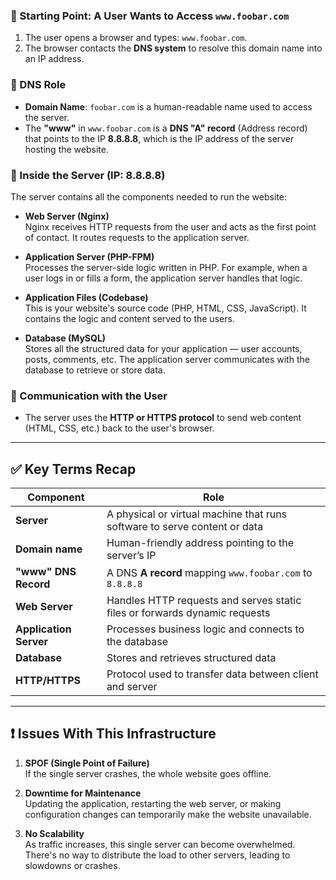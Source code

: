 ### 🔵 Starting Point: A User Wants to Access `www.foobar.com`

1. The user opens a browser and types: `www.foobar.com`.
2. The browser contacts the **DNS system** to resolve this domain name into an IP address.

### 🔵 DNS Role

- **Domain Name**: `foobar.com` is a human-readable name used to access the server.
- The **"www"** in `www.foobar.com` is a **DNS "A" record** (Address record) that points to the IP **8.8.8.8**, which is the IP address of the server hosting the website.

### 🔵 Inside the Server (IP: 8.8.8.8)

The server contains all the components needed to run the website:

- **Web Server (Nginx)**  
  Nginx receives HTTP requests from the user and acts as the first point of contact. It routes requests to the application server.

- **Application Server (PHP-FPM)**  
  Processes the server-side logic written in PHP. For example, when a user logs in or fills a form, the application server handles that logic.

- **Application Files (Codebase)**  
  This is your website's source code (PHP, HTML, CSS, JavaScript). It contains the logic and content served to the users.

- **Database (MySQL)**  
  Stores all the structured data for your application — user accounts, posts, comments, etc. The application server communicates with the database to retrieve or store data.

### 🔵 Communication with the User

- The server uses the **HTTP or HTTPS protocol** to send web content (HTML, CSS, etc.) back to the user's browser.

---

## ✅ Key Terms Recap

| Component               | Role                                                                 |
|------------------------|----------------------------------------------------------------------|
| **Server**             | A physical or virtual machine that runs software to serve content or data |
| **Domain name**        | Human-friendly address pointing to the server’s IP                   |
| **"www" DNS Record**   | A DNS **A record** mapping `www.foobar.com` to `8.8.8.8`             |
| **Web Server**         | Handles HTTP requests and serves static files or forwards dynamic requests |
| **Application Server** | Processes business logic and connects to the database                |
| **Database**           | Stores and retrieves structured data                                 |
| **HTTP/HTTPS**         | Protocol used to transfer data between client and server            |

---

## ❗ Issues With This Infrastructure

1. **SPOF (Single Point of Failure)**  
   If the single server crashes, the whole website goes offline.

2. **Downtime for Maintenance**  
   Updating the application, restarting the web server, or making configuration changes can temporarily make the website unavailable.

3. **No Scalability**  
   As traffic increases, this single server can become overwhelmed. There's no way to distribute the load to other servers, leading to slowdowns or crashes.
